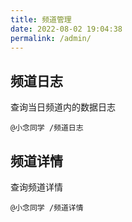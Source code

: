 ```yaml
---
title: 频道管理
date: 2022-08-02 19:04:38
permalink: /admin/
---
```

## 频道日志

查询当日频道内的数据日志

```
@小念同学 /频道日志
```

## 频道详情

查询频道详情

```
@小念同学 /频道详情
```

